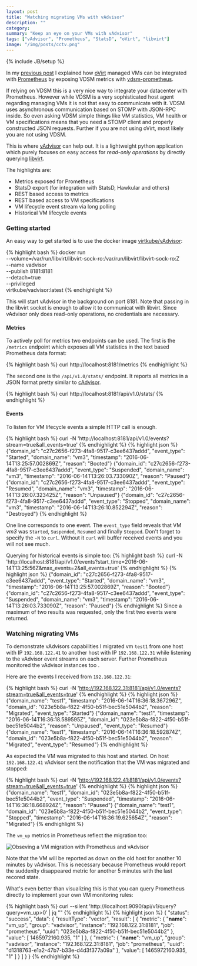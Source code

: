 ```yaml
---
layout: post
title: "Watching migrating VMs with vAdvisor"
description: ""
category:
summary: "Keep an eye on your VMs with vAdvisor"
tags: ["vAdvisor", "Prometheus", "StatsD", "oVirt", "libvirt"]
image: "/img/posts/cctv.png"
---
```

{% include JB/setup %}

In my [previous
post](http://rmohr.github.io/virtualization/2016/04/12/monitor-your-ovirt-datacenter-with-prometheus)
I explained how [oVirt](http://ovirt.org) managed VMs can be integrated with
[Prometheus](https://prometheus.io/) by exposing VDSM metrics with
[vdsm-prometheus](https://github.com/rmohr/vdsm-prometheus).

If relying on VDSM this is a very nice way to integrate your datacenter with
Prometheus. However while VDSM is a very sophisticated host agent regarding
managing VMs it is not that easy to communicate with it. VDSM uses asynchronous
communication based on STOMP with JSON-RPC inside. So even asking VDSM simple
things like VM statistics, VM health or VM specifications means that you need a
STOMP client and properly constructed JSON requests. Further if you are not
using oVirt, most likely you are not using VDSM.

This is where [vAdvisor](https://github.com/kubevirt/vAdvisor) can help out. It
is a lightweight python application which purely focuses on easy access for
*read-only operations* by directly querying [libvirt](http://libvirt.org/).

The highlights are:

 * Metrics exposed for Prometheus
 * StatsD export (for integration with StatsD, Hawkular and others)
 * REST based access to metrics
 * REST based access to VM specifications
 * VM lifecycle event stream via long polling
 * Historical VM lifecycle events

### Getting started
An easy way to get started is to use the docker image [virtkube/vAdvisor](https://hub.docker.com/r/virtkube/vadvisor/):

{% highlight bash %}
docker run \
    --volume=/var/run/libvirt/libvirt-sock-ro:/var/run/libvirt/libvirt-sock-ro:Z \
    --name vadvisor \
    --publish 8181:8181 \
    --detach=true \
    --privileged \
    virtkube/vadvisor:latest
{% endhighlight %}

This will start vAdvisor in the background on port 8181. Note that passing in
the libvirt socket is enough to allow it to communicat with libvirt. Since
vAdvisor only does read-only operations, no credentials are necessary.

#### Metrics

To actively poll for metrics two endpoints can be used. The first is the
`/metrics` endpoint which exposes all VM statistics in the text based
Prometheus data format:

{% highlight bash %}
curl http://localhost:8181/metrics
{% endhighlight %}

The second one is the `/api/v1.0/stats/` endpoint. It reports all metrics in a
JSON format pretty similar to [cAdvisor](https://github.com/google/cadvisor).

{% highlight bash %}
curl http://localhost:8181/api/v1.0/stats/
{% endhighlight %}

#### Events

To listen for VM lifecycle events a simple HTTP call is enough.

{% highlight bash %}
curl -N 'http://localhost:8181/api/v1.0/events?stream=true&all_events=true'
{% endhighlight %}
{% highlight json %}
{"domain_id": "c27c2656-f273-4fa8-9517-c3ee6437addd", "event_type": "Started", "domain_name": "vm3", "timestamp": "2016-06-14T13:25:57.002869Z", "reason": "Booted"}
{"domain_id": "c27c2656-f273-4fa8-9517-c3ee6437addd", "event_type": "Suspended", "domain_name": "vm3", "timestamp": "2016-06-14T13:26:03.733090Z", "reason": "Paused"}
{"domain_id": "c27c2656-f273-4fa8-9517-c3ee6437addd", "event_type": "Resumed", "domain_name": "vm3", "timestamp": "2016-06-14T13:26:07.323425Z", "reason": "Unpaused"}
{"domain_id": "c27c2656-f273-4fa8-9517-c3ee6437addd", "event_type": "Stopped", "domain_name": "vm3", "timestamp": "2016-06-14T13:26:10.852294Z", "reason": "Destroyed"}
{% endhighlight %}

One line corresponds to one event. The `event_type` field reveals that VM _vm3_
was `Started`, `Suspended`, `Resumed` and finally `Stopped`. Don't forget to
specify the `-N` to `curl`. Without it `curl` will buffer received events and
you will not see much.


Querying for historical events is simple too:
{% highlight bash %}
curl -N 'http://localhost:8181/api/v1.0/events?start_time=2016-06-14T13:25:56Z&max_events=2&all_events=true'
{% endhighlight %}
{% highlight json %}
{"domain_id": "c27c2656-f273-4fa8-9517-c3ee6437addd", "event_type": "Started", "domain_name": "vm3", "timestamp": "2016-06-14T13:25:57.002869Z", "reason": "Booted"}
{"domain_id": "c27c2656-f273-4fa8-9517-c3ee6437addd", "event_type": "Suspended", "domain_name": "vm3", "timestamp": "2016-06-14T13:26:03.733090Z", "reason": "Paused"}
{% endhighlight %}
Since a maximum of two results was requested, only the first two events were
returned.

### Watching migrating VMs

To demonstrate vAdvisors capabilities I migrated vm `test1` from one host with
IP `192.168.122.41` to another host with IP `192.168.122.31` while listening to
the vAdvisor event streams on each server. Further Prometheus monitored the
vAdvisor instances too .

Here are the events I received from `192.168.122.31`:

{% highlight bash %}
curl -N 'http://192.168.122.31:8181/api/v1.0/events?stream=true&all_events=true'
{% endhighlight %}
{% highlight json %}
{"domain_name": "test1", "timestamp": "2016-06-14T16:36:18.367296Z", "domain_id": "023e5b8a-f822-4f50-b51f-bec51e5044b2", "reason": "Migrated", "event_type": "Started"}
{"domain_name": "test1", "timestamp": "2016-06-14T16:36:18.589595Z", "domain_id": "023e5b8a-f822-4f50-b51f-bec51e5044b2", "reason": "Unpaused", "event_type": "Resumed"}
{"domain_name": "test1", "timestamp": "2016-06-14T16:36:18.592874Z", "domain_id": "023e5b8a-f822-4f50-b51f-bec51e5044b2", "reason": "Migrated", "event_type": "Resumed"}
{% endhighlight %}

As expected the VM was migrated to this host and started. On host
`192.168.122.41` vAdvisor sent the notification that the VM was migrated and
stopped:

{% highlight bash %}
curl -N 'http://192.168.122.41:8181/api/v1.0/events?stream=true&all_events=true'
{% endhighlight %}
{% highlight json %}
{"domain_name": "test1", "domain_id": "023e5b8a-f822-4f50-b51f-bec51e5044b2", "event_type": "Suspended", "timestamp": "2016-06-14T16:36:18.668924Z", "reason": "Paused"}
{"domain_name": "test1", "domain_id": "023e5b8a-f822-4f50-b51f-bec51e5044b2", "event_type": "Stopped", "timestamp": "2016-06-14T16:36:19.625654Z", "reason": "Migrated"}
{% endhighlight %}

The `vm_up` metrics in Prometheus reflect the migration too:

<img src="{{ site.url }}/img/posts/vm_migrated.png" class="img-responsive" alt="Obseving a VM migration with Prometheus and vAdvisor">

Note that the VM will be reported as down on the old host for another 10
minutes by vAdvisor. This is necessary because Prometheus would report the
suddenlty disappeared metric for another 5 minutes with the last recored state.

What's even better than visualizing this is that you can query Prometheus
directly to implement your own VM monitoring rules:

{% highlight bash %}
curl --silent 'http://localhost:9090/api/v1/query?query=vm_up>0' | jq ""
{% endhighlight %}
{% highlight json %}
{
  "status": "success",
  "data": {
    "resultType": "vector",
    "result": [
      {
        "metric": {
          "__name__": "vm_up",
          "group": "vadvisor",
          "instance": "192.168.122.31:8181",
          "job": "prometheus",
          "uuid": "023e5b8a-f822-4f50-b51f-bec51e5044b2"
        },
        "value": [
          1465972160.935,
          "1"
        ]
      },
      {
        "metric": {
          "__name__": "vm_up",
          "group": "vadvisor",
          "instance": "192.168.122.31:8181",
          "job": "prometheus",
          "uuid": "d1318763-e1a2-47b7-b33e-d4d3f377a09a"
        },
        "value": [
          1465972160.935,
          "1"
        ]
      }
    ]
  }
}
{% endhighlight %}
